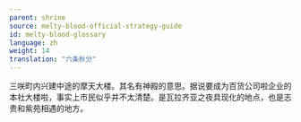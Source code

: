 ```yaml
---
parent: shrine
source: melty-blood-official-strategy-guide
id: melty-blood-glossary
language: zh
weight: 14
translation: "六条秋分"
---
```


三咲町内兴建中途的摩天大楼。其名有神殿的意思。据说要成为百货公司啦企业的本社大楼啦，事实上市民似乎并不太清楚。是瓦拉齐亚之夜具现化的地点，也是志贵和紫苑相遇的地方。
